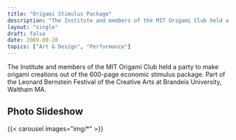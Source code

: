 ```yaml
---
title: "Origami Stimulus Package"
description: "The Institute and members of the MIT Origami Club held a party to make origami creations out of the 600-page economic stimulus package."
layout: "single"
draft: false
date: 2009-09-20
topics: ["Art & Design", "Performance"]
---
```


The Institute and members of the MIT Origami Club held a party to make origami creations out of the 600-page economic stimulus package. Part of the Leonard Bernstein Festival of the Creative Arts at Brandeis University, Waltham MA.

## Photo Slideshow

{{< carousel images="img/*" >}}
